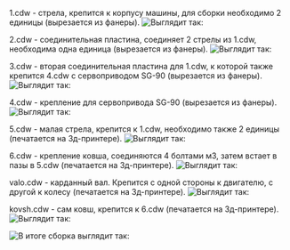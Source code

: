 1.cdw - стрела, крепится к корпусу машины, для сборки необходимо 2 единицы (вырезается из фанеры).
![Выглядит так:](https://github.com/kovsh67/kovsh/blob/main/1.jpg)

2.cdw - соединительная пластина, соединяет 2 стрелы из 1.cdw, необходима одна единица (вырезается из фанеры).
![Выглядит так:](https://github.com/kovsh67/kovsh/blob/main/2.jpg)

3.cdw - вторая соединительная пластина для 1.cdw, к которой также крепится 4.cdw с сервоприводом SG-90 (вырезается из фанеры).
![Выглядит так:](https://github.com/kovsh67/kovsh/blob/main/3.jpg)

4.cdw - крепление для сервопривода SG-90 (вырезается из фанеры).
![Выглядит так:](https://github.com/kovsh67/kovsh/blob/main/4.jpg)

5.cdw - малая стрела, крепится к 1.cdw, необходимо также 2 единицы (печатается на 3д-принтере).
![Выглядит так:](https://github.com/kovsh67/kovsh/blob/main/5.jpg)

6.cdw - крепление ковша, соединяются 4 болтами м3, затем встает в пазы в 5.cdw (печатается на 3д-принтере).
![Выглядит так:](https://github.com/kovsh67/kovsh/blob/main/6.jpg)

valo.cdw - карданный вал. Крепится с одной стороны к двигателю, с другой к колесу (печатается на 3д-принтере).
![Выглядит так:](https://github.com/kovsh67/kovsh/blob/main/valo.jpg)

kovsh.cdw - сам ковш, крепится к 6.cdw (печатается на 3д-принтере).
![Выглядит так:](https://github.com/kovsh67/kovsh/blob/main/kovsh.png)

![В итоге сборка выглядит так:](https://github.com/kovsh67/kovsh/blob/main/sborka.jpg)
